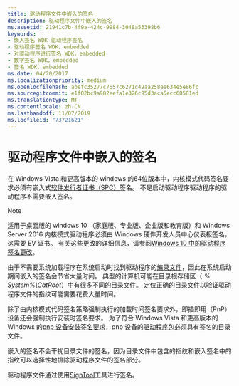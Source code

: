```yaml
---
title: 驱动程序文件中嵌入的签名
description: 驱动程序文件中嵌入的签名
ms.assetid: 21941c7b-4f9a-424c-9984-3048a53398b6
keywords:
- 嵌入签名 WDK 驱动程序签名
- 驱动程序签名 WDK，embedded
- 对驱动程序进行签名 WDK，embedded
- 数字签名 WDK，embedded
- 签名 WDK，embedded
ms.date: 04/20/2017
ms.localizationpriority: medium
ms.openlocfilehash: abefc35277c7657c6271c49aa258ee634e5e86fc
ms.sourcegitcommit: e1f02bc9a982eefa1e326c95d3aca5ecc68581ed
ms.translationtype: MT
ms.contentlocale: zh-CN
ms.lasthandoff: 11/07/2019
ms.locfileid: "73721621"
---
```

# <a name="embedded-signatures-in-a-driver-file"></a>驱动程序文件中嵌入的签名


在 Windows Vista 和更高版本的 windows 的64位版本中，内核模式代码签名要求必须有嵌入式[软件发行者证书（SPC）](software-publisher-certificate.md)签名。 不是启动驱动程序驱动程序的驱动程序不需要嵌入签名。

> [!NOTE]
> 适用于桌面版的 windows 10 （家庭版、专业版、企业版和教育版）和 Windows Server 2016 内核模式驱动程序必须由 Windows 硬件开发人员中心仪表板签名，这需要 EV 证书。 有关这些更改的详细信息，请参阅[Windows 10 中的驱动程序签名更改](https://techcommunity.microsoft.com/t5/Windows-Hardware-Certification/Driver-Signing-changes-in-Windows-10-version-1607/ba-p/364894)。

 

由于不需要系统加载程序在系统启动时找到驱动程序的[编录文件](catalog-files.md)，因此在系统启动期间嵌入的签名会节省大量时间。 典型的计算机可能在目录根存储区（ *% System%\\CatRoot*）中有很多不同的目录文件。 定位正确的目录文件以验证驱动程序文件的指纹可能需要花费大量时间。

除了由内核模式代码签名策略强制执行的加载时间签名要求外，即插即用（PnP）设备还会强制执行安装时签名要求。 为了符合 Windows Vista 和更高版本的 Windows 的[pnp 设备安装签名要求](pnp-device-installation-signing-requirements--windows-vista-and-later-.md)，pnp 设备的[驱动程序包](driver-packages.md)必须具有签名的目录文件。

嵌入的签名不会干扰目录文件的签名，因为目录文件中包含的指纹和嵌入签名中的指纹可以选择性地排除驱动程序文件的签名部分。

驱动程序文件通过使用[SignTool](installing-a-catalog-file-by-using-signtool.md)工具进行签名。

 

 





